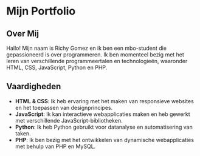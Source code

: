 # Mijn Portfolio

## Over Mij

Hallo! Mijn naam is Richy Gomez en ik ben een mbo-student die gepassioneerd is over programmeren. Ik ben momenteel bezig met het leren van verschillende programmeertalen en technologieën, waaronder HTML, CSS, JavaScript, Python en PHP. 
## Vaardigheden

- **HTML & CSS**: Ik heb ervaring met het maken van responsieve websites en het toepassen van designprincipes.
- **JavaScript**: Ik kan interactieve webapplicaties maken en heb gewerkt met verschillende JavaScript-bibliotheken.
- **Python**: Ik heb Python gebruikt voor datanalyse en automatisering van taken.
- **PHP**: Ik ben bezig met het ontwikkelen van dynamische webapplicaties met behulp van PHP en MySQL.
